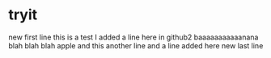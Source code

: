 # tryit
new first line
this is a test
I added a line here in github2
baaaaaaaaaaanana
blah blah blah
apple
and this
another line
and a line added here
new last line
